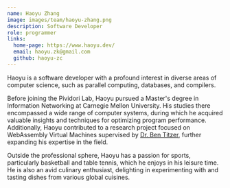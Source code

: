 ```yaml
---
name: Haoyu Zhang
image: images/team/haoyu-zhang.png
description: Software Developer
role: programmer
links:
  home-page: https://www.haoyu.dev/
  email: haoyu.zk@gmail.com
  github: haoyu-zc
---
```

Haoyu is a software developer with a profound interest in diverse areas of computer science, such as parallel computing, databases, and compilers.

Before joining the Pividori Lab, Haoyu pursued a Master's degree in Information Networking at Carnegie Mellon University. His studies there encompassed a wide range of computer systems, during which he acquired valuable insights and techniques for optimizing program performance. Additionally, Haoyu contributed to a research project focused on WebAssembly Virtual Machines supervised by [Dr. Ben Titzer](https://s3d.cmu.edu/people/core-faculty/titzer-ben.html), further expanding his expertise in the field.

Outside the professional sphere, Haoyu has a passion for sports, particularly basketball and table tennis, which he enjoys in his leisure time. He is also an avid culinary enthusiast, delighting in experimenting with and tasting dishes from various global cuisines.
